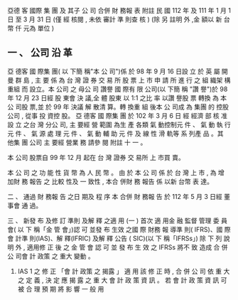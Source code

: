 亞德 客 國際 集 團 及 其子 公 司 合併 財 務報 表 附註 民 國 112 年 及 111 年 1 月 1 日 至 3 月 31 日
(僅 經 核閱 , 未依 審計 準 則查 核 )
(除 另 註明 外 ,金 額以 新 台幣 仟 元為 單位 )

## 一 、 公司 沿 革

 亞 德客 國 際集 團( 以 下簡 稱"本 公 司")係 於 98 年 9 月 16 日設 立 於 英 屬 開 曼 群 島 , 主 要 係 為 台 灣 證 券 交 易 所 股 票 上 市 申 請 所 進 行 之 組 織架 構 重組 而 設立。本 公司 之 母公 司 讚譽 國 際有 限 公司(以 下簡 稱 "讚 譽")於 98 年 12 月 23 日經 股 東會 決 議,全 體 股東 以 1:1 之比 率 以讚 譽股 票 轉換 為 本公 司股 票,並 於 99 年 決議 解 散清 算。轉 換重 組 後本 公 司成 為 集團 的 控股 公司 , 從事 投 資控 股。 亞 德客 國 際集 團 於 102 年 3 月 6 日 經 經濟 部 核 准設 立 之台 灣 分公 司, 主 要經 營 範圍 為生 產 各類 氣 動控制元 件 、 氣 動 執 行 元 件 、 氣 源 處 理 元 件 、 氣 動 輔 助 元 件 及 線 性 滑 軌等 系 列產 品 。其 他集 團 公司 主 要經 營業 務 請參 閱 附註 十 一 。

 本 公司 股票自 99 年 12 月 起在 台 灣 證券 交 易所 上 市買 賣。

 本 公 司 之 功 能 性 貨 幣 為 人 民 幣 。 由 於 本 公 司 係 於 台 灣 上 市 , 為 增 加財 務 報告 之 比較 性及 一 致性 , 本合 併財 務 報告 係 以新 台幣 表 達。

二 、 通過 財 務報 告 之日 期及 程 序 本 合併 財 務報 告 於 112 年 5 月 3 日經 董 事會 通 過。

三 、 新發 布 及修 訂 準則 及解 釋 之適 用
(一 ) 首次 適 用金 融 監督 管理 委 員會( 以 下 稱「金 管 會」)認 可 並發 布 生效 之國 際 財務 報 導準 則( IFRS)、國 際會 計準 則(IAS)、解 釋(IFRIC)
及解 釋 公告 ( SIC)(以 下 稱「IFRSs」)
 除 下 列 說 明 外 , 適用修 正 後 之 金 管 會 認 可 並 發 布 生 效 之 IFRSs 將不 致 造成 合 併公 司會 計 政策 之 重大 變動 。

1. IAS 1 之 修 正 「會 計 政策 之 揭露 」
 適 用 該 修 正 時 , 合 併 公 司 依 重 大 之 定 義 , 決 定 應 揭 露 之 重 大 會 計 政 策 資 訊 。 若 會 計 政 策 資 訊 可 被 合 理 預 期 將 影 響 一 般 用